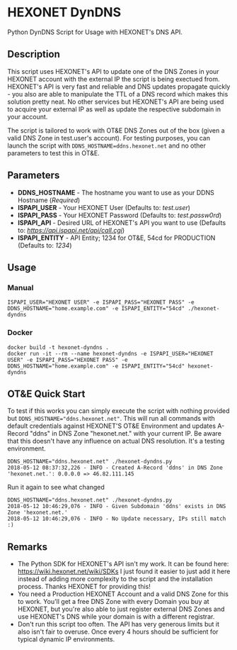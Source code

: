 # HEXONET DynDNS
Python DynDNS Script for Usage with HEXONET's DNS API.

## Description
This script uses HEXONET's API to update one of the DNS Zones in your HEXONET account with the external IP the script is being exectued from. HEXONET's API is very fast and reliable and DNS updates propagate quickly - you also are able to manipulate the TTL of a DNS record which makes this solution pretty neat. No other services but HEXONET's API are being used to acquire your external IP as well as update the respective subdomain in your account.

The script is tailored to work with OT&E DNS Zones out of the box (given a valid DNS Zone in test.user's account). For testing purposes, you can launch the script with ```DDNS_HOSTNAME=ddns.hexonet.net``` and no other parameters to test this in OT&E.

## Parameters
* **DDNS_HOSTNAME** - The hostname you want to use as your DDNS Hostname (*Required*)
* **ISPAPI_USER** - Your HEXONET User (Defaults to: *test.user*)
* **ISPAPI_PASS** - Your HEXONET Password (Defaults to: *test.passw0rd*)
* **ISPAPI_API** - Desired URL of HEXONET's API you want to use (Defaults to: *https://api.ispapi.net/api/call.cgi*)
* **ISPAPI_ENTITY** - API Entity; 1234 for OT&E, 54cd for PRODUCTION (Defaults to: *1234*)

## Usage
### Manual
```
ISPAPI_USER="HEXONET USER" -e ISPAPI_PASS="HEXONET PASS" -e DDNS_HOSTNAME="home.example.com" -e ISPAPI_ENTITY="54cd" ./hexonet-dyndns  
```

### Docker
```
docker build -t hexonet-dyndns .
docker run -it --rm --name hexonet-dyndns -e ISPAPI_USER="HEXONET USER" -e ISPAPI_PASS="HEXONET PASS" -e DDNS_HOSTNAME="home.example.com" -e ISPAPI_ENTITY="54cd" hexonet-dyndns
```

## OT&E Quick Start
To test if this works you can simply execute the script with nothing provided but ```DDNS_HOSTNAME="ddns.hexonet.net"```. This will run all commands with default credentials against HEXONET'S OT&E Environment and updates A-Record "ddns" in DNS Zone "hexonet.net." with your current IP. Be aware that this doesn't have any influence on actual DNS resolution. It's a testing environment.

```
DDNS_HOSTNAME="ddns.hexonet.net" ./hexonet-dyndns.py
2018-05-12 08:37:32,226 - INFO - Created A-Record 'ddns' in DNS Zone 'hexonet.net.': 0.0.0.0 => 46.82.111.145
```

Run it again to see what changed

```
DDNS_HOSTNAME="ddns.hexonet.net" ./hexonet-dyndns.py
2018-05-12 10:46:29,076 - INFO - Given Subdomain 'ddns' exists in DNS Zone 'hexonet.net.'
2018-05-12 10:46:29,076 - INFO - No Update necessary, IPs still match :)
```

## Remarks
* The Python SDK for HEXONET's API isn't my work. It can be found here: https://wiki.hexonet.net/wiki/SDKs I just found it easier to just add it here instead of adding more complexity to the script and the installation process. Thanks HEXONET for providing this!
* You need a Production HEXONET Account and a valid DNS Zone for this to work. You'll get a free DNS Zone with every Domain you buy at HEXONET, but you're also able to just register external DNS Zones and use HEXONET's DNS while your domain is with a different registrar.
* Don't run this script too often. The API has very generous limits but it also isn't fair to overuse. Once every 4 hours should be sufficient for typical dynamic IP environments.
